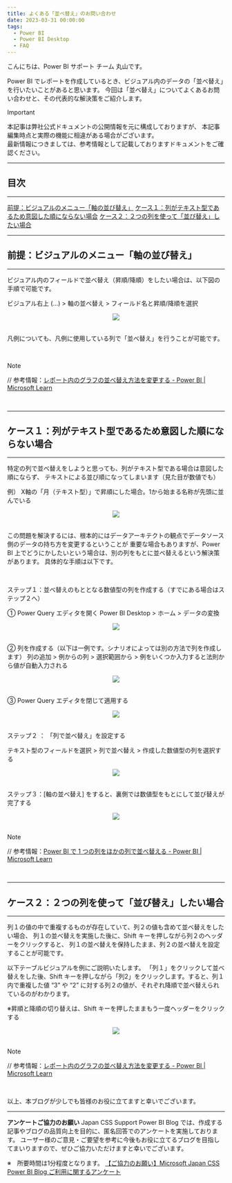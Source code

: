 ```yaml
---
title: よくある「並べ替え」のお問い合わせ
date: 2023-03-31 00:00:00 
tags:
  - Power BI
  - Power BI Desktop
  - FAQ
---
```



こんにちは、Power BI サポート チーム 丸山です。

Power BI でレポートを作成しているとき、ビジュアル内のデータの「並べ替え」を行いたいことがあると思います。
今回は「並べ替え」についてよくあるお問い合わせと、その代表的な解決策をご紹介します。

<!-- more -->


> [!IMPORTANT]  
> 本記事は弊社公式ドキュメントの公開情報を元に構成しておりますが、
> 本記事編集時点と実際の機能に相違がある場合がございます。  
> 最新情報につきましては、参考情報として記載しておりますドキュメントをご確認ください。

---
## 目次
---
 [前提：ビジュアルのメニュー「軸の並び替え」](#前提：ビジュアルのメニュー「軸の並び替え」)
 [ケース１：列がテキスト型であるため意図した順にならない場合](#ケース１：列がテキスト型であるため意図した順にならない場合)
 [ケース２：２つの列を使って「並び替え」したい場合](#ケース２：２つの列を使って「並び替え」したい場合)

---
## 前提：ビジュアルのメニュー「軸の並び替え」
---
ビジュアル内のフィールドで並べ替え（昇順/降順）をしたい場合は、以下図の手順で可能です。

ビジュアル右上 (…) > 軸の並べ替え > フィールド名と昇順/降順を選択
<div align="center">
<img src="1.png">
</div>

</br>

凡例についても、凡例に使用している列で「並べ替え」を行うことが可能です。

</br>

> [!NOTE]
> // 参考情報：[レポート内のグラフの並べ替え方法を変更する - Power BI | Microsoft Learn](https://learn.microsoft.com/ja-jp/power-bi/consumer/end-user-change-sort)

</br>

---
## ケース１：列がテキスト型であるため意図した順にならない場合
---

特定の列で並べ替えをしようと思っても、列がテキスト型である場合は意図した順にならず、
テキストによる並び順になってしまいます（見た目が数値でも）

例） X軸の「月（テキスト型）」で昇順にした場合。1から始まる名称が先頭に並んでいる
<div align="center">
<img src="2.png">
</div>
 
</br>

この問題を解決するには、根本的にはデータアーキテクトの観点でデータソース側のデータの持ち方を変更するということが
重要な場合もありますが、Power BI 上でどうにかしたいという場合は、別の列をもとに並べ替えるという解決策があります。
具体的な手順は以下です。

</br>

ステップ１：並べ替えのもととなる数値型の列を作成する（すでにある場合はステップ２へ）

① Power Query エディタを開く
Power BI Desktop > ホーム > データの変換
<div align="center">
<img src="3.png">
</div>

</br>

② 列を作成する（以下は一例です。シナリオによっては別の方法で列を作成します）
列の追加 > 例からの列 > 選択範囲から > 例をいくつか入力すると法則から値が自動入力される
<div align="center">
<img src="4.png">
</div>

</br>

③ Power Query エディタを閉じて適用する
<div align="center">
<img src="5.png">
</div>

</br>

ステップ２ ： 「列で並べ替え」を設定する

テキスト型のフィールドを選択 > 列で並べ替え > 作成した数値型の列を選択する
<div align="center">
<img src="6.png">
</div>

</br>

ステップ３：[軸の並べ替え] をすると、裏側では数値型をもとにして並び替えが完了する

<div align="center">
<img src="7.png">
</div>

</br>

> [!NOTE]
> // 参考情報：[Power BI で 1 つの列をほかの列で並べ替える - Power BI | Microsoft Learn](https://learn.microsoft.com/ja-jp/power-bi/create-reports/desktop-sort-by-column?tabs=powerbi-desktop)

</br>

---
## ケース２：２つの列を使って「並び替え」したい場合
---

列１の値の中で重複するものが存在していて、列２の値も含めて並べ替えをしたい場合、
列１の並べ替えを実施した後に、Shift キーを押しながら列２のヘッダーをクリックすると、
列１の並べ替えを保持したまま、列２の並べ替えを設定することが可能です。

以下テーブルビジュアルを例にご説明いたします。
「列１」をクリックして並べ替えをした後、Shift キーを押しながら「列2」をクリックします。すると、列１内で重複した値 “3” や “2” に対する列２の値が、それぞれ降順で並べ替えられているのがわかります。

※昇順と降順の切り替えは、Shift キーを押したままもう一度ヘッダーをクリックする
<div align="center">
<img src="8.png">
</div>

</br>

> [!NOTE]
> // 参考情報：[レポート内のグラフの並べ替え方法を変更する - Power BI | Microsoft Learn](https://learn.microsoft.com/ja-jp/power-bi/consumer/end-user-change-sort)

</br>

以上、本ブログが少しでも皆様のお役に立てますと幸いでございます。

---

**アンケートご協力のお願い**
Japan CSS Support Power BI Blog では、作成する記事やブログの品質向上を目的に、匿名回答でのアンケートを実施しております。
ユーザー様のご意見・ご要望を参考に今後もお役に立てるブログを目指してまいりますので、ぜひご協力いただけますと幸いでございます。 

※　所要時間は1分程度となります。
[【ご協力のお願い】Microsoft Japan CSS Power BI Blog ご利用に関するアンケート](https://jpbap-sqlbi.github.io/blog/powerbi/pbi_blogsurvey2022/)